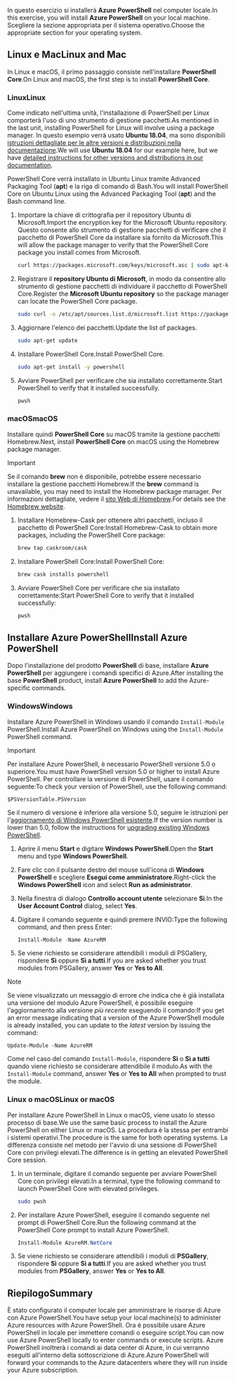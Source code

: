 <span data-ttu-id="b3e71-101">In questo esercizio si installerà **Azure PowerShell** nel computer locale.</span><span class="sxs-lookup"><span data-stu-id="b3e71-101">In this exercise, you will install **Azure PowerShell** on your local machine.</span></span> <span data-ttu-id="b3e71-102">Scegliere la sezione appropriata per il sistema operativo.</span><span class="sxs-lookup"><span data-stu-id="b3e71-102">Choose the appropriate section for your operating system.</span></span>

## <a name="linux-and-mac"></a><span data-ttu-id="b3e71-103">Linux e Mac</span><span class="sxs-lookup"><span data-stu-id="b3e71-103">Linux and Mac</span></span>
<span data-ttu-id="b3e71-104">In Linux e macOS, il primo passaggio consiste nell'installare **PowerShell Core**.</span><span class="sxs-lookup"><span data-stu-id="b3e71-104">On Linux and macOS, the first step is to install **PowerShell Core**.</span></span>

### <a name="linux"></a><span data-ttu-id="b3e71-105">Linux</span><span class="sxs-lookup"><span data-stu-id="b3e71-105">Linux</span></span>
<span data-ttu-id="b3e71-106">Come indicato nell'ultima unità, l'installazione di PowerShell per Linux comporterà l'uso di uno strumento di gestione pacchetti.</span><span class="sxs-lookup"><span data-stu-id="b3e71-106">As mentioned in the last unit, installing PowerShell for Linux will involve using a package manager.</span></span> <span data-ttu-id="b3e71-107">In questo esempio verrà usato **Ubuntu 18.04**, ma sono disponibili [istruzioni dettagliate per le altre versioni e distribuzioni nella documentazione](https://docs.microsoft.com/powershell/scripting/setup/installing-powershell-core-on-linux).</span><span class="sxs-lookup"><span data-stu-id="b3e71-107">We will use **Ubuntu 18.04** for our example here, but we have [detailed instructions for other versions and distributions in our documentation](https://docs.microsoft.com/powershell/scripting/setup/installing-powershell-core-on-linux).</span></span>

<span data-ttu-id="b3e71-108">PowerShell Core verrà installato in Ubuntu Linux tramite Advanced Packaging Tool (**apt**) e la riga di comando di Bash.</span><span class="sxs-lookup"><span data-stu-id="b3e71-108">You will install PowerShell Core on Ubuntu Linux using the Advanced Packaging Tool (**apt**) and the Bash command line.</span></span> 

1. <span data-ttu-id="b3e71-109">Importare la chiave di crittografia per il repository Ubuntu di Microsoft.</span><span class="sxs-lookup"><span data-stu-id="b3e71-109">Import the encryption key for the Microsoft Ubuntu repository.</span></span> <span data-ttu-id="b3e71-110">Questo consente allo strumento di gestione pacchetti di verificare che il pacchetto di PowerShell Core da installare sia fornito da Microsoft.</span><span class="sxs-lookup"><span data-stu-id="b3e71-110">This will allow the package manager to verify that the PowerShell Core package you install comes from Microsoft.</span></span>

    ```bash
    curl https://packages.microsoft.com/keys/microsoft.asc | sudo apt-key add -
    ```
1. <span data-ttu-id="b3e71-111">Registrare il **repository Ubuntu di Microsoft**, in modo da consentire allo strumento di gestione pacchetti di individuare il pacchetto di PowerShell Core.</span><span class="sxs-lookup"><span data-stu-id="b3e71-111">Register the **Microsoft Ubuntu repository** so the package manager can locate the PowerShell Core package.</span></span>

    ```bash
    sudo curl -o /etc/apt/sources.list.d/microsoft.list https://packages.microsoft.com/config/ubuntu/18.04/prod.list
    ```

1. <span data-ttu-id="b3e71-112">Aggiornare l'elenco dei pacchetti.</span><span class="sxs-lookup"><span data-stu-id="b3e71-112">Update the list of packages.</span></span>

    ```bash
    sudo apt-get update
    ```

1. <span data-ttu-id="b3e71-113">Installare PowerShell Core.</span><span class="sxs-lookup"><span data-stu-id="b3e71-113">Install PowerShell Core.</span></span>

    ```bash
    sudo apt-get install -y powershell
    ```

1. <span data-ttu-id="b3e71-114">Avviare PowerShell per verificare che sia installato correttamente.</span><span class="sxs-lookup"><span data-stu-id="b3e71-114">Start PowerShell to verify that it installed successfully.</span></span>

    ```bash
    pwsh
    ```

### <a name="macos"></a><span data-ttu-id="b3e71-115">macOS</span><span class="sxs-lookup"><span data-stu-id="b3e71-115">macOS</span></span>
<span data-ttu-id="b3e71-116">Installare quindi **PowerShell Core** su macOS tramite la gestione pacchetti Homebrew.</span><span class="sxs-lookup"><span data-stu-id="b3e71-116">Next, install **PowerShell Core** on macOS using the Homebrew package manager.</span></span>

> [!IMPORTANT]
> <span data-ttu-id="b3e71-117">Se il comando **brew** non è disponibile, potrebbe essere necessario installare la gestione pacchetti Homebrew.</span><span class="sxs-lookup"><span data-stu-id="b3e71-117">If the **brew** command is unavailable, you may need to install the Homebrew package manager.</span></span> <span data-ttu-id="b3e71-118">Per informazioni dettagliate, vedere il [sito Web di Homebrew](https://brew.sh/).</span><span class="sxs-lookup"><span data-stu-id="b3e71-118">For details see the [Homebrew website](https://brew.sh/).</span></span>

1. <span data-ttu-id="b3e71-119">Installare Homebrew-Cask per ottenere altri pacchetti, incluso il pacchetto di PowerShell Core:</span><span class="sxs-lookup"><span data-stu-id="b3e71-119">Install Homebrew-Cask to obtain more packages, including the PowerShell Core package:</span></span>

    ```bash
    brew tap caskroom/cask
    ```
1. <span data-ttu-id="b3e71-120">Installare PowerShell Core:</span><span class="sxs-lookup"><span data-stu-id="b3e71-120">Install PowerShell Core:</span></span>

    ```bash
    brew cask installs powershell
    ```

1. <span data-ttu-id="b3e71-121">Avviare PowerShell Core per verificare che sia installato correttamente:</span><span class="sxs-lookup"><span data-stu-id="b3e71-121">Start PowerShell Core to verify that it installed successfully:</span></span>

    ```bash
    pwsh
    ```

## <a name="install-azure-powershell"></a><span data-ttu-id="b3e71-122">Installare Azure PowerShell</span><span class="sxs-lookup"><span data-stu-id="b3e71-122">Install Azure PowerShell</span></span>
<span data-ttu-id="b3e71-123">Dopo l'installazione del prodotto **PowerShell** di base, installare **Azure PowerShell** per aggiungere i comandi specifici di Azure.</span><span class="sxs-lookup"><span data-stu-id="b3e71-123">After installing the base **PowerShell** product, install **Azure PowerShell** to add the Azure-specific commands.</span></span>

### <a name="windows"></a><span data-ttu-id="b3e71-124">Windows</span><span class="sxs-lookup"><span data-stu-id="b3e71-124">Windows</span></span>
<span data-ttu-id="b3e71-125">Installare Azure PowerShell in Windows usando il comando `Install-Module` PowerShell.</span><span class="sxs-lookup"><span data-stu-id="b3e71-125">Install Azure PowerShell on Windows using the `Install-Module` PowerShell command.</span></span>

> [!IMPORTANT]
> <span data-ttu-id="b3e71-126">Per installare Azure PowerShell, è necessario PowerShell versione 5.0 o superiore.</span><span class="sxs-lookup"><span data-stu-id="b3e71-126">You must have PowerShell version 5.0 or higher to install Azure PowerShell.</span></span> <span data-ttu-id="b3e71-127">Per controllare la versione di PowerShell, usare il comando seguente:</span><span class="sxs-lookup"><span data-stu-id="b3e71-127">To check your version of PowerShell, use the following command:</span></span> 
>
> `$PSVersionTable.PSVersion` 
>
><span data-ttu-id="b3e71-128">Se il numero di versione è inferiore alla versione 5.0, seguire le istruzioni per l'[aggiornamento di Windows PowerShell esistente](https://docs.microsoft.com/powershell/scripting/setup/installing-windows-powershell?view=powershell-6#upgrading-existing-windows-powershell).</span><span class="sxs-lookup"><span data-stu-id="b3e71-128">If the version number is lower than 5.0, follow the instructions for [upgrading existing Windows PowerShell](https://docs.microsoft.com/powershell/scripting/setup/installing-windows-powershell?view=powershell-6#upgrading-existing-windows-powershell).</span></span>

1. <span data-ttu-id="b3e71-129">Aprire il menu **Start** e digitare **Windows PowerShell**.</span><span class="sxs-lookup"><span data-stu-id="b3e71-129">Open the **Start** menu and type **Windows PowerShell**.</span></span>
2. <span data-ttu-id="b3e71-130">Fare clic con il pulsante destro del mouse sull'icona di **Windows PowerShell** e scegliere **Esegui come amministratore**.</span><span class="sxs-lookup"><span data-stu-id="b3e71-130">Right-click the **Windows PowerShell** icon and select **Run as administrator**.</span></span>
3. <span data-ttu-id="b3e71-131">Nella finestra di dialogo **Controllo account utente** selezionare **Sì**.</span><span class="sxs-lookup"><span data-stu-id="b3e71-131">In the **User Account Control** dialog, select **Yes**.</span></span>
4. <span data-ttu-id="b3e71-132">Digitare il comando seguente e quindi premere INVIO:</span><span class="sxs-lookup"><span data-stu-id="b3e71-132">Type the following command, and then press Enter:</span></span>

    ```powershell
    Install-Module -Name AzureRM
    ```
5. <span data-ttu-id="b3e71-133">Se viene richiesto se considerare attendibili i moduli di PSGallery, rispondere **Sì** oppure **Sì a tutti**.</span><span class="sxs-lookup"><span data-stu-id="b3e71-133">If you are asked whether you trust modules from PSGallery, answer **Yes** or **Yes to All**.</span></span>

> [!NOTE]
> <span data-ttu-id="b3e71-134">Se viene visualizzato un messaggio di errore che indica che è già installata una versione del modulo Azure PowerShell, è possibile eseguire l'aggiornamento alla versione _più recente_ eseguendo il comando:</span><span class="sxs-lookup"><span data-stu-id="b3e71-134">If you get an error message indicating that a version of the Azure PowerShell module is already installed, you can update to the _latest_ version by issuing the command:</span></span>
> 
> `Update-Module -Name AzureRM`
> 
> <span data-ttu-id="b3e71-135">Come nel caso del comando `Install-Module`, rispondere **Sì** o **Sì a tutti** quando viene richiesto se considerare attendibile il modulo.</span><span class="sxs-lookup"><span data-stu-id="b3e71-135">As with the `Install-Module` command, answer **Yes** or **Yes to All** when prompted to trust the module.</span></span>

### <a name="linux-or-macos"></a><span data-ttu-id="b3e71-136">Linux o macOS</span><span class="sxs-lookup"><span data-stu-id="b3e71-136">Linux or macOS</span></span>
<span data-ttu-id="b3e71-137">Per installare Azure PowerShell in Linux o macOS, viene usato lo stesso processo di base.</span><span class="sxs-lookup"><span data-stu-id="b3e71-137">We use the same basic process to install the Azure PowerShell on either Linux or macOS.</span></span> <span data-ttu-id="b3e71-138">La procedura è la stessa per entrambi i sistemi operativi.</span><span class="sxs-lookup"><span data-stu-id="b3e71-138">The procedure is the same for both operating systems.</span></span> <span data-ttu-id="b3e71-139">La differenza consiste nel metodo per l'avvio di una sessione di PowerShell Core con privilegi elevati.</span><span class="sxs-lookup"><span data-stu-id="b3e71-139">The difference is in getting an elevated PowerShell Core session.</span></span>

1. <span data-ttu-id="b3e71-140">In un terminale, digitare il comando seguente per avviare PowerShell Core con privilegi elevati.</span><span class="sxs-lookup"><span data-stu-id="b3e71-140">In a terminal, type the following command to launch PowerShell Core with elevated privileges.</span></span>

    ```bash
    sudo pwsh
    ```

1. <span data-ttu-id="b3e71-141">Per installare Azure PowerShell, eseguire il comando seguente nel prompt di PowerShell Core.</span><span class="sxs-lookup"><span data-stu-id="b3e71-141">Run the following command at the PowerShell Core prompt to install Azure PowerShell.</span></span>

    ```powershell
    Install-Module AzureRM.NetCore
    ```

1. <span data-ttu-id="b3e71-142">Se viene richiesto se considerare attendibili i moduli di **PSGallery**, rispondere **Sì** oppure **Sì a tutti**.</span><span class="sxs-lookup"><span data-stu-id="b3e71-142">If you are asked whether you trust modules from **PSGallery**, answer **Yes** or **Yes to All**.</span></span>

## <a name="summary"></a><span data-ttu-id="b3e71-143">Riepilogo</span><span class="sxs-lookup"><span data-stu-id="b3e71-143">Summary</span></span>
<span data-ttu-id="b3e71-144">È stato configurato il computer locale per amministrare le risorse di Azure con Azure PowerShell.</span><span class="sxs-lookup"><span data-stu-id="b3e71-144">You have setup your local machine(s) to administer Azure resources with Azure PowerShell.</span></span> <span data-ttu-id="b3e71-145">Ora è possibile usare Azure PowerShell in locale per immettere comandi o eseguire script.</span><span class="sxs-lookup"><span data-stu-id="b3e71-145">You can now use Azure PowerShell locally to enter commands or execute scripts.</span></span> <span data-ttu-id="b3e71-146">Azure PowerShell inoltrerà i comandi ai data center di Azure, in cui verranno eseguiti all'interno della sottoscrizione di Azure.</span><span class="sxs-lookup"><span data-stu-id="b3e71-146">Azure PowerShell will forward your commands to the Azure datacenters where they will run inside your Azure subscription.</span></span>

